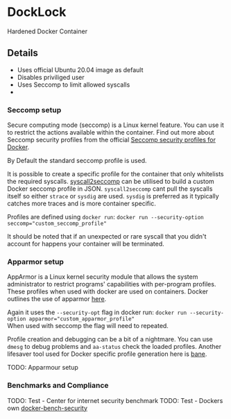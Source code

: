 # DockLock
Hardened Docker Container

## Details
- Uses official Ubuntu 20.04 image as default
- Disables priviliged user
- Uses Seccomp to limit allowed syscalls 
- 

### Seccomp setup
Secure computing mode (seccomp) is a Linux kernel feature. You can use it to restrict the actions available within the container. Find out more about Seccomp security profiles from the official [Seccomp security profiles for Docker](https://docs.docker.com/engine/security/seccomp/).

By Default the standard seccomp profile is used.

It is possible to create a specific profile for the container that only whitelists the required syscalls. [syscall2seccomp](https://github.com/antitree/syscall2seccomp) can be utilised to build a custom Docker seccomp profile in JSON. `syscall2seccomp` cant pull the syscalls itself so either `strace` or `sysdig` are used. `sysdig` is preferred as it typically catches more traces and is more container specific.

Profiles are defined using `docker run`:
 `docker run --security-option seccomp="custom_seccomp_profile"` 

It should be noted that if an unexpected or rare syscall that you didn't account for happens your container will be terminated.

### Apparmor setup
AppArmor is a Linux kernel security module that allows the system administrator to restrict programs' capabilities with per-program profiles. These profiles when used with docker are used on containers. Docker outlines the use of apparmor [here](https://docs.docker.com/engine/security/apparmor/).

Again it uses the `--security-opt` flag in docker run:
`docker run --security-option apparmor="custom_apparmor_profile"`    
When used with seccomp the flag will need to repeated.

Profile creation and debugging can be a bit of a nightmare. You can use `dmesg` to debug problems and `aa-status` check the loaded profiles. Another lifesaver tool used for Docker specific profile generation here is [bane](https://github.com/genuinetools/bane). 

TODO: Apparmour setup

### Benchmarks and Compliance
TODO: Test - Center for internet security benchmark
TODO: Test - Dockers own [docker-bench-security](https://hub.docker.com/r/docker/docker-bench-security)
